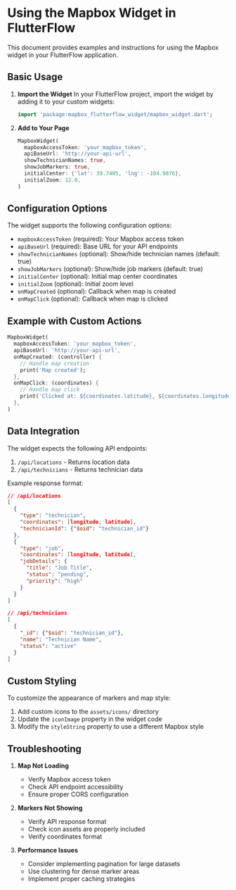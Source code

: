 # Using the Mapbox Widget in FlutterFlow

This document provides examples and instructions for using the Mapbox widget in your FlutterFlow application.

## Basic Usage

1. **Import the Widget**
   In your FlutterFlow project, import the widget by adding it to your custom widgets:

   ```dart
   import 'package:mapbox_flutterflow_widget/mapbox_widget.dart';
   ```

2. **Add to Your Page**
   ```dart
   MapboxWidget(
     mapboxAccessToken: 'your_mapbox_token',
     apiBaseUrl: 'http://your-api-url',
     showTechnicianNames: true,
     showJobMarkers: true,
     initialCenter: {'lat': 39.7405, 'lng': -104.9876},
     initialZoom: 12.0,
   )
   ```

## Configuration Options

The widget supports the following configuration options:

- `mapboxAccessToken` (required): Your Mapbox access token
- `apiBaseUrl` (required): Base URL for your API endpoints
- `showTechnicianNames` (optional): Show/hide technician names (default: true)
- `showJobMarkers` (optional): Show/hide job markers (default: true)
- `initialCenter` (optional): Initial map center coordinates
- `initialZoom` (optional): Initial zoom level
- `onMapCreated` (optional): Callback when map is created
- `onMapClick` (optional): Callback when map is clicked

## Example with Custom Actions

```dart
MapboxWidget(
  mapboxAccessToken: 'your_mapbox_token',
  apiBaseUrl: 'http://your-api-url',
  onMapCreated: (controller) {
    // Handle map creation
    print('Map created');
  },
  onMapClick: (coordinates) {
    // Handle map click
    print('Clicked at: ${coordinates.latitude}, ${coordinates.longitude}');
  },
)
```

## Data Integration

The widget expects the following API endpoints:

1. `/api/locations` - Returns location data
2. `/api/technicians` - Returns technician data

Example response format:

```json
// /api/locations
[
  {
    "type": "technician",
    "coordinates": [longitude, latitude],
    "technicianId": {"$oid": "technician_id"}
  },
  {
    "type": "job",
    "coordinates": [longitude, latitude],
    "jobDetails": {
      "title": "Job Title",
      "status": "pending",
      "priority": "high"
    }
  }
]

// /api/technicians
[
  {
    "_id": {"$oid": "technician_id"},
    "name": "Technician Name",
    "status": "active"
  }
]
```

## Custom Styling

To customize the appearance of markers and map style:

1. Add custom icons to the `assets/icons/` directory
2. Update the `iconImage` property in the widget code
3. Modify the `styleString` property to use a different Mapbox style

## Troubleshooting

1. **Map Not Loading**
   - Verify Mapbox access token
   - Check API endpoint accessibility
   - Ensure proper CORS configuration

2. **Markers Not Showing**
   - Verify API response format
   - Check icon assets are properly included
   - Verify coordinates format

3. **Performance Issues**
   - Consider implementing pagination for large datasets
   - Use clustering for dense marker areas
   - Implement proper caching strategies 